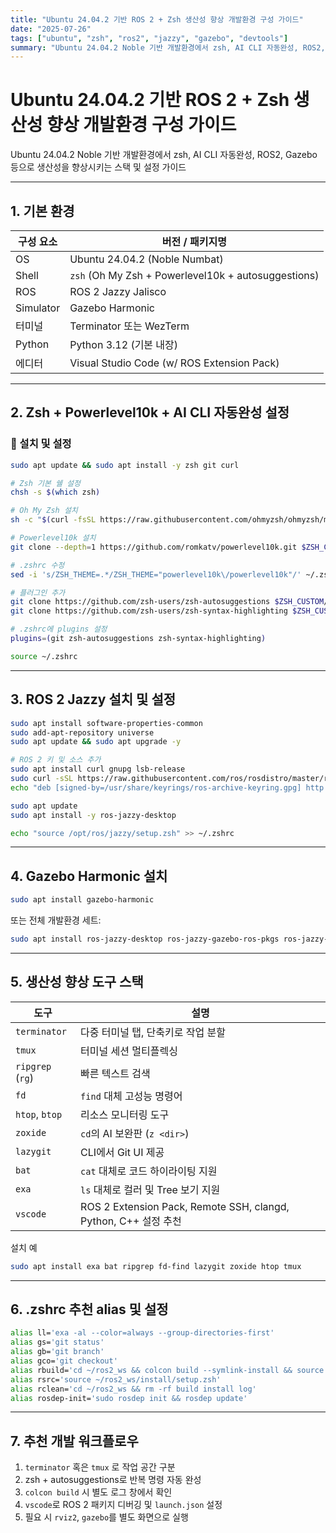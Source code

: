 ```yaml
---
title: "Ubuntu 24.04.2 기반 ROS 2 + Zsh 생산성 향상 개발환경 구성 가이드"
date: "2025-07-26"
tags: ["ubuntu", "zsh", "ros2", "jazzy", "gazebo", "devtools"]
summary: "Ubuntu 24.04.2 Noble 기반 개발환경에서 zsh, AI CLI 자동완성, ROS2, Gazebo 등으로 생산성을 향상시키는 스택 및 설정 가이드"
---
```


# Ubuntu 24.04.2 기반 ROS 2 + Zsh 생산성 향상 개발환경 구성 가이드

Ubuntu 24.04.2 Noble 기반 개발환경에서 zsh, AI CLI 자동완성, ROS2, Gazebo 등으로 생산성을 향상시키는 스택 및 설정 가이드

---

## 1. 기본 환경

| 구성 요소 | 버전 / 패키지명                                     |
| --------- | --------------------------------------------------- |
| OS        | Ubuntu 24.04.2 (Noble Numbat)                       |
| Shell     | `zsh` (Oh My Zsh + Powerlevel10k + autosuggestions) |
| ROS       | ROS 2 Jazzy Jalisco                                 |
| Simulator | Gazebo Harmonic                                     |
| 터미널    | Terminator 또는 WezTerm                             |
| Python    | Python 3.12 (기본 내장)                             |
| 에디터    | Visual Studio Code (w/ ROS Extension Pack)          |

---

## 2. Zsh + Powerlevel10k + AI CLI 자동완성 설정

### 🔧 설치 및 설정

```bash
sudo apt update && sudo apt install -y zsh git curl

# Zsh 기본 쉘 설정
chsh -s $(which zsh)

# Oh My Zsh 설치
sh -c "$(curl -fsSL https://raw.githubusercontent.com/ohmyzsh/ohmyzsh/master/tools/install.sh)"

# Powerlevel10k 설치
git clone --depth=1 https://github.com/romkatv/powerlevel10k.git $ZSH_CUSTOM/themes/powerlevel10k

# .zshrc 수정
sed -i 's/ZSH_THEME=.*/ZSH_THEME="powerlevel10k\/powerlevel10k"/' ~/.zshrc

# 플러그인 추가
git clone https://github.com/zsh-users/zsh-autosuggestions $ZSH_CUSTOM/plugins/zsh-autosuggestions
git clone https://github.com/zsh-users/zsh-syntax-highlighting $ZSH_CUSTOM/plugins/zsh-syntax-highlighting

# .zshrc에 plugins 설정
plugins=(git zsh-autosuggestions zsh-syntax-highlighting)

source ~/.zshrc
```

---

## 3. ROS 2 Jazzy 설치 및 설정

```bash
sudo apt install software-properties-common
sudo add-apt-repository universe
sudo apt update && sudo apt upgrade -y

# ROS 2 키 및 소스 추가
sudo apt install curl gnupg lsb-release
sudo curl -sSL https://raw.githubusercontent.com/ros/rosdistro/master/ros.key -o /usr/share/keyrings/ros-archive-keyring.gpg
echo "deb [signed-by=/usr/share/keyrings/ros-archive-keyring.gpg] http://packages.ros.org/ros2/ubuntu $(lsb_release -cs) main" | sudo tee /etc/apt/sources.list.d/ros2.list > /dev/null

sudo apt update
sudo apt install -y ros-jazzy-desktop

echo "source /opt/ros/jazzy/setup.zsh" >> ~/.zshrc
```

---

## 4. Gazebo Harmonic 설치

```bash
sudo apt install gazebo-harmonic
```

또는 전체 개발환경 세트:

```bash
sudo apt install ros-jazzy-desktop ros-jazzy-gazebo-ros-pkgs ros-jazzy-navigation2 ros-jazzy-slam-toolbox
```

---

## 5. 생산성 향상 도구 스택

| 도구             | 설명                                                            |
| ---------------- | --------------------------------------------------------------- |
| `terminator`     | 다중 터미널 탭, 단축키로 작업 분할                              |
| `tmux`           | 터미널 세션 멀티플렉싱                                          |
| `ripgrep` (`rg`) | 빠른 텍스트 검색                                                |
| `fd`             | `find` 대체 고성능 명령어                                       |
| `htop`, `btop`   | 리소스 모니터링 도구                                            |
| `zoxide`         | `cd`의 AI 보완판 (`z <dir>`)                                    |
| `lazygit`        | CLI에서 Git UI 제공                                             |
| `bat`            | `cat` 대체로 코드 하이라이팅 지원                               |
| `exa`            | `ls` 대체로 컬러 및 Tree 보기 지원                              |
| `vscode`         | ROS 2 Extension Pack, Remote SSH, clangd, Python, C++ 설정 추천 |

설치 예

```bash
sudo apt install exa bat ripgrep fd-find lazygit zoxide htop tmux
```

---

## 6. .zshrc 추천 alias 및 설정

```zsh
alias ll='exa -al --color=always --group-directories-first'
alias gs='git status'
alias gb='git branch'
alias gco='git checkout'
alias rbuild='cd ~/ros2_ws && colcon build --symlink-install && source install/setup.zsh'
alias rsrc='source ~/ros2_ws/install/setup.zsh'
alias rclean='cd ~/ros2_ws && rm -rf build install log'
alias rosdep-init='sudo rosdep init && rosdep update'
```

---

## 7. 추천 개발 워크플로우

1. `terminator` 혹은 `tmux` 로 작업 공간 구분
2. zsh + autosuggestions로 반복 명령 자동 완성
3. `colcon build` 시 별도 로그 창에서 확인
4. `vscode`로 ROS 2 패키지 디버깅 및 `launch.json` 설정
5. 필요 시 `rviz2`, `gazebo`를 별도 화면으로 실행
